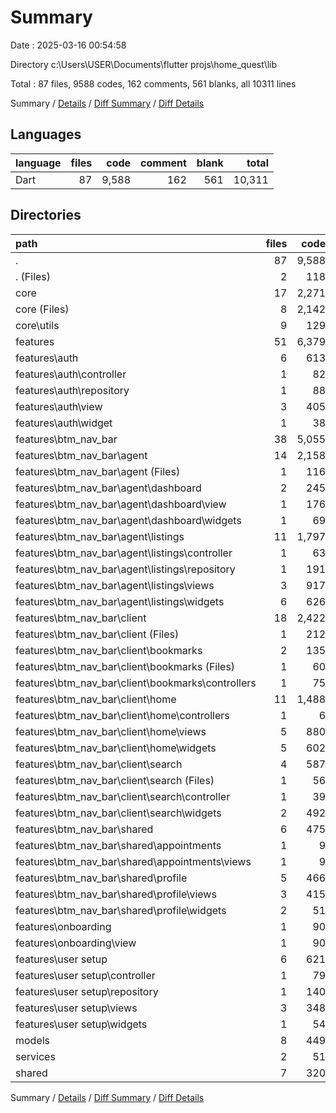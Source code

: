 # Summary

Date : 2025-03-16 00:54:58

Directory c:\\Users\\USER\\Documents\\flutter projs\\home_quest\\lib

Total : 87 files,  9588 codes, 162 comments, 561 blanks, all 10311 lines

Summary / [Details](details.md) / [Diff Summary](diff.md) / [Diff Details](diff-details.md)

## Languages
| language | files | code | comment | blank | total |
| :--- | ---: | ---: | ---: | ---: | ---: |
| Dart | 87 | 9,588 | 162 | 561 | 10,311 |

## Directories
| path | files | code | comment | blank | total |
| :--- | ---: | ---: | ---: | ---: | ---: |
| . | 87 | 9,588 | 162 | 561 | 10,311 |
| . (Files) | 2 | 118 | 12 | 7 | 137 |
| core | 17 | 2,271 | 2 | 86 | 2,359 |
| core (Files) | 8 | 2,142 | 0 | 57 | 2,199 |
| core\\utils | 9 | 129 | 2 | 29 | 160 |
| features | 51 | 6,379 | 81 | 368 | 6,828 |
| features\\auth | 6 | 613 | 2 | 43 | 658 |
| features\\auth\\controller | 1 | 82 | 0 | 13 | 95 |
| features\\auth\\repository | 1 | 88 | 0 | 9 | 97 |
| features\\auth\\view | 3 | 405 | 2 | 18 | 425 |
| features\\auth\\widget | 1 | 38 | 0 | 3 | 41 |
| features\\btm_nav_bar | 38 | 5,055 | 69 | 257 | 5,381 |
| features\\btm_nav_bar\\agent | 14 | 2,158 | 69 | 130 | 2,357 |
| features\\btm_nav_bar\\agent (Files) | 1 | 116 | 0 | 8 | 124 |
| features\\btm_nav_bar\\agent\\dashboard | 2 | 245 | 0 | 14 | 259 |
| features\\btm_nav_bar\\agent\\dashboard\\view | 1 | 176 | 0 | 6 | 182 |
| features\\btm_nav_bar\\agent\\dashboard\\widgets | 1 | 69 | 0 | 8 | 77 |
| features\\btm_nav_bar\\agent\\listings | 11 | 1,797 | 69 | 108 | 1,974 |
| features\\btm_nav_bar\\agent\\listings\\controller | 1 | 63 | 0 | 10 | 73 |
| features\\btm_nav_bar\\agent\\listings\\repository | 1 | 191 | 69 | 32 | 292 |
| features\\btm_nav_bar\\agent\\listings\\views | 3 | 917 | 0 | 34 | 951 |
| features\\btm_nav_bar\\agent\\listings\\widgets | 6 | 626 | 0 | 32 | 658 |
| features\\btm_nav_bar\\client | 18 | 2,422 | 0 | 96 | 2,518 |
| features\\btm_nav_bar\\client (Files) | 1 | 212 | 0 | 12 | 224 |
| features\\btm_nav_bar\\client\\bookmarks | 2 | 135 | 0 | 12 | 147 |
| features\\btm_nav_bar\\client\\bookmarks (Files) | 1 | 60 | 0 | 6 | 66 |
| features\\btm_nav_bar\\client\\bookmarks\\controllers | 1 | 75 | 0 | 6 | 81 |
| features\\btm_nav_bar\\client\\home | 11 | 1,488 | 0 | 49 | 1,537 |
| features\\btm_nav_bar\\client\\home\\controllers | 1 | 6 | 0 | 1 | 7 |
| features\\btm_nav_bar\\client\\home\\views | 5 | 880 | 0 | 27 | 907 |
| features\\btm_nav_bar\\client\\home\\widgets | 5 | 602 | 0 | 21 | 623 |
| features\\btm_nav_bar\\client\\search | 4 | 587 | 0 | 23 | 610 |
| features\\btm_nav_bar\\client\\search (Files) | 1 | 56 | 0 | 6 | 62 |
| features\\btm_nav_bar\\client\\search\\controller | 1 | 39 | 0 | 7 | 46 |
| features\\btm_nav_bar\\client\\search\\widgets | 2 | 492 | 0 | 10 | 502 |
| features\\btm_nav_bar\\shared | 6 | 475 | 0 | 31 | 506 |
| features\\btm_nav_bar\\shared\\appointments | 1 | 9 | 0 | 2 | 11 |
| features\\btm_nav_bar\\shared\\appointments\\views | 1 | 9 | 0 | 2 | 11 |
| features\\btm_nav_bar\\shared\\profile | 5 | 466 | 0 | 29 | 495 |
| features\\btm_nav_bar\\shared\\profile\\views | 3 | 415 | 0 | 22 | 437 |
| features\\btm_nav_bar\\shared\\profile\\widgets | 2 | 51 | 0 | 7 | 58 |
| features\\onboarding | 1 | 90 | 0 | 10 | 100 |
| features\\onboarding\\view | 1 | 90 | 0 | 10 | 100 |
| features\\user setup | 6 | 621 | 10 | 58 | 689 |
| features\\user setup\\controller | 1 | 79 | 3 | 13 | 95 |
| features\\user setup\\repository | 1 | 140 | 0 | 16 | 156 |
| features\\user setup\\views | 3 | 348 | 6 | 24 | 378 |
| features\\user setup\\widgets | 1 | 54 | 1 | 5 | 60 |
| models | 8 | 449 | 7 | 59 | 515 |
| services | 2 | 51 | 60 | 14 | 125 |
| shared | 7 | 320 | 0 | 27 | 347 |

Summary / [Details](details.md) / [Diff Summary](diff.md) / [Diff Details](diff-details.md)